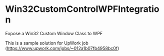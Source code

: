 # Win32CustomControlWPFIntegration

Expose a Win32 Custom Window Class to WPF

This is a sample solution for UpWork job (https://www.upwork.com/jobs/~012a1b07fb4958bc0f) 
